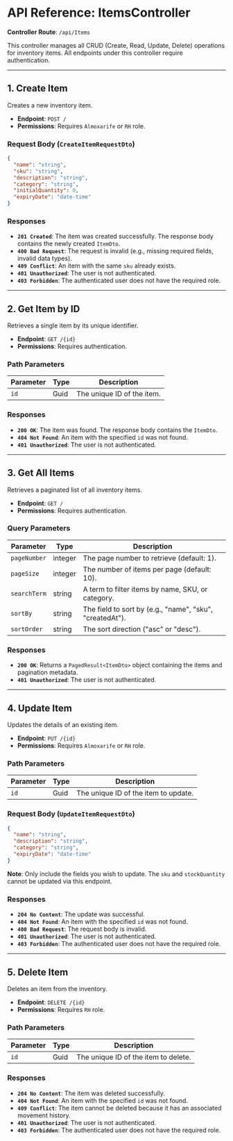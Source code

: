 # API Reference: ItemsController

**Controller Route**: `/api/Items`

This controller manages all CRUD (Create, Read, Update, Delete) operations for inventory items. All endpoints under this controller require authentication.

---

## 1. Create Item

Creates a new inventory item.

*   **Endpoint**: `POST /`
*   **Permissions**: Requires `Almoxarife` or `RH` role.

### Request Body (`CreateItemRequestDto`)

```json
{
  "name": "string",
  "sku": "string",
  "description": "string",
  "category": "string",
  "initialQuantity": 0,
  "expiryDate": "date-time"
}
```

### Responses

*   **`201 Created`**: The item was created successfully. The response body contains the newly created `ItemDto`.
*   **`400 Bad Request`**: The request is invalid (e.g., missing required fields, invalid data types).
*   **`409 Conflict`**: An item with the same `sku` already exists.
*   **`401 Unauthorized`**: The user is not authenticated.
*   **`403 Forbidden`**: The authenticated user does not have the required role.

---

## 2. Get Item by ID

Retrieves a single item by its unique identifier.

*   **Endpoint**: `GET /{id}`
*   **Permissions**: Requires authentication.

### Path Parameters

| Parameter | Type | Description               |
|-----------|------|---------------------------|
| `id`      | Guid | The unique ID of the item. |

### Responses

*   **`200 OK`**: The item was found. The response body contains the `ItemDto`.
*   **`404 Not Found`**: An item with the specified `id` was not found.
*   **`401 Unauthorized`**: The user is not authenticated.

---

## 3. Get All Items

Retrieves a paginated list of all inventory items.

*   **Endpoint**: `GET /`
*   **Permissions**: Requires authentication.

### Query Parameters

| Parameter      | Type    | Description                                                 |
|----------------|---------|-------------------------------------------------------------|
| `pageNumber`   | integer | The page number to retrieve (default: 1).                   |
| `pageSize`     | integer | The number of items per page (default: 10).                 |
| `searchTerm`   | string  | A term to filter items by name, SKU, or category.           |
| `sortBy`       | string  | The field to sort by (e.g., "name", "sku", "createdAt").    |
| `sortOrder`    | string  | The sort direction ("asc" or "desc").                       |

### Responses

*   **`200 OK`**: Returns a `PagedResult<ItemDto>` object containing the items and pagination metadata.
*   **`401 Unauthorized`**: The user is not authenticated.

---

## 4. Update Item

Updates the details of an existing item.

*   **Endpoint**: `PUT /{id}`
*   **Permissions**: Requires `Almoxarife` or `RH` role.

### Path Parameters

| Parameter | Type | Description               |
|-----------|------|---------------------------|
| `id`      | Guid | The unique ID of the item to update. |

### Request Body (`UpdateItemRequestDto`)

```json
{
  "name": "string",
  "description": "string",
  "category": "string",
  "expiryDate": "date-time"
}
```
**Note**: Only include the fields you wish to update. The `sku` and `stockQuantity` cannot be updated via this endpoint.

### Responses

*   **`204 No Content`**: The update was successful.
*   **`404 Not Found`**: An item with the specified `id` was not found.
*   **`400 Bad Request`**: The request body is invalid.
*   **`401 Unauthorized`**: The user is not authenticated.
*   **`403 Forbidden`**: The authenticated user does not have the required role.

---

## 5. Delete Item

Deletes an item from the inventory.

*   **Endpoint**: `DELETE /{id}`
*   **Permissions**: Requires `RH` role.

### Path Parameters

| Parameter | Type | Description               |
|-----------|------|---------------------------|
| `id`      | Guid | The unique ID of the item to delete. |

### Responses

*   **`204 No Content`**: The item was deleted successfully.
*   **`404 Not Found`**: An item with the specified `id` was not found.
*   **`409 Conflict`**: The item cannot be deleted because it has an associated movement history.
*   **`401 Unauthorized`**: The user is not authenticated.
*   **`403 Forbidden`**: The authenticated user does not have the required role.
